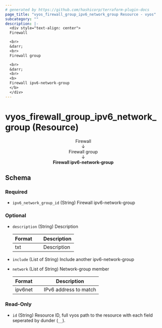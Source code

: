 ```yaml
---
# generated by https://github.com/hashicorp/terraform-plugin-docs
page_title: "vyos_firewall_group_ipv6_network_group Resource - vyos"
subcategory: ""
description: |-
  <div style="text-align: center">
  Firewall

  <br>
  &darr;
  <br>
  Firewall group

  <br>
  &darr;
  <br>
  <b>
  Firewall ipv6-network-group
  </b>
  </div>
---
```


# vyos_firewall_group_ipv6_network_group (Resource)

<div style="text-align: center">
Firewall

<br>
&darr;
<br>
Firewall group

<br>
&darr;
<br>
<b>
Firewall ipv6-network-group
</b>
</div>



<!-- schema generated by tfplugindocs -->
## Schema

### Required

- `ipv6_network_group_id` (String) Firewall ipv6-network-group

### Optional

- `description` (String) Description

    |  Format &emsp; | Description  |
    |----------|---------------|
    |  txt  &emsp; |  Description  |
- `include` (List of String) Include another ipv6-network-group
- `network` (List of String) Network-group member

    |  Format &emsp; | Description  |
    |----------|---------------|
    |  ipv6net  &emsp; |  IPv6 address to match  |

### Read-Only

- `id` (String) Resource ID, full vyos path to the resource with each field seperated by dunder (`__`).
